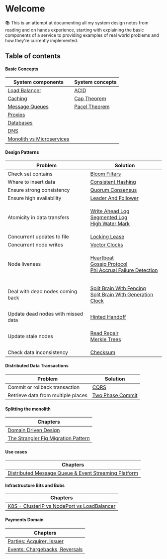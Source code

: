 # Welcome

📚 This is an attempt at documenting all my system design notes from reading and on hands experience, starting with explaining the basic components of a service to providing examples of real world problems and how they're currently implemented.

## Table of contents

#### Basic Concepts

| System components                                                                         | System concepts                          |
| ----------------------------------------------------------------------------------------- | ---------------------------------------- |
| [Load Balancer](basics/load-balancer.md)                                                  | [ACID](basics/acid.md)                   |
| [Caching](basics/caching.md)                                                              | [Cap Theorem](basics/cap-theorem.md)     |
| [Message Queues](basics/message-queues.md)                                                | [Pacel Theorem](basics/pacel-theorem.md) |
| [Proxies](basics/proxies.md)                                                              |                                          |
| [Databases](basics/databases.md)                                                          |                                          |
| [DNS](basics/dns.md)                                                                      |                                          |
| [Monolith vs Microservices](monolith-decomposition-patterns/monolith-vs-microservices.md) |                                          |

#### Design Patterns

| Problem                            | Solution                                                                                                                                                                                                                                                                        |
| ---------------------------------- | ------------------------------------------------------------------------------------------------------------------------------------------------------------------------------------------------------------------------------------------------------------------------------- |
| Check set contains                 | [Bloom Filters](system-design-patterns/bloom-filters.md)                                                                                                                                                                                                                        |
| Where to insert data               | [Consistent Hashing](system-design-patterns/consistent-hashing.md)                                                                                                                                                                                                              |
| Ensure strong consistency          | [Quorum Consensus](system-design-patterns/quorum-consensus.md)                                                                                                                                                                                                                  |
| Ensure high availability           | [Leader And Follower](system-design-patterns/leader-and-follower.md)                                                                                                                                                                                                            |
| Atomicity in data transfers        | <p><a href="system-design-patterns/write-ahead-log.md">Write Ahead Log</a><br><a href="system-design-patterns/segmented-log.md">Segmented Log</a><br><a href="system-design-patterns/high-water-mark.md">High Water Mark</a></p>                                                |
| Concurrent updates to file         | [Locking Lease](system-design-patterns/locking-lease.md)                                                                                                                                                                                                                        |
| Concurrent node writes             | [Vector Clocks](system-design-patterns/vector-clocks.md)                                                                                                                                                                                                                        |
| Node liveness                      | <p><a href="system-design-patterns/liveness/heartbeat.md">Heartbeat</a><br><a href="system-design-patterns/liveness/gossip-protocol.md">Gossip Protocol</a><br><a href="system-design-patterns/liveness/phi-accrual-failure-detection.md">Phi Accrual Failure Detection</a></p> |
| Deal with dead nodes coming back   | <p><a href="system-design-patterns/split-brain-with-fencing.md">Split Brain With Fencing</a><br><a href="system-design-patterns/split-brain-with-generation-clock.md">Split Brain With Generation Clock</a></p>                                                                 |
| Update dead nodes with missed data | [Hinted Handoff](system-design-patterns/resyncing-nodes/hinted-handoff.md)                                                                                                                                                                                                      |
| Update stale nodes                 | <p><a href="system-design-patterns/resyncing-nodes/read-repair.md">Read Repair</a><br><a href="system-design-patterns/resyncing-nodes/merkle-trees.md">Merkle Trees</a></p>                                                                                                     |
| Check data inconsistency           | [Checksum](system-design-patterns/checksum.md)                                                                                                                                                                                                                                  |

#### Distributed Data Transactions

| Problem                            | Solution                                                     |
| ---------------------------------- | ------------------------------------------------------------ |
| Commit or rollback transaction     | [CQRS](distributed-data-design-patterns/two-phase-commit.md) |
| Retrieve data from multiple places | [Two Phase Commit](distributed-data-design-patterns/cqrs.md) |

#### Splitting the monolith

| Chapters                                                                                                      |
| ------------------------------------------------------------------------------------------------------------- |
| [Domain Driven Design](monolith-decomposition-patterns/domain-driven-design.md)                               |
| [The Strangler Fig Migration Pattern](monolith-decomposition-patterns/the-strangler-fig-migration-pattern.md) |

#### Use cases

| Chapters                                                                                   |
| ------------------------------------------------------------------------------------------ |
| [Distributed Message Queue & Event Streaming Platform](system-design-examples/untitled.md) |

**Infrastructure Bits and Bobs**

| Chapters                                                                                                   |
| ---------------------------------------------------------------------------------------------------------- |
| [K8S - ClusterIP vs NodePort vs LoadBalancer](infrastructure/k8s-clusterip-vs-nodeport-vs-loadbalancer.md) |

#### Payments Domain

| Chapters                                                                            |
| ----------------------------------------------------------------------------------- |
| [Parties: Acquirer, Issuer](payments-services/parties-acquirer-issuer.md)           |
| [Events: Chargebacks, Reversals](payments-services/events-chargebacks-reversals.md) |
